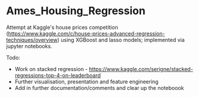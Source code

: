 # Ames_Housing_Regression

Attempt at Kaggle's house prices competition (https://www.kaggle.com/c/house-prices-advanced-regression-techniques/overview) using XGBoost and lasso models; implemented via jupyter notebooks.

Todo:
- Work on stacked regression - https://www.kaggle.com/serigne/stacked-regressions-top-4-on-leaderboard
- Further visualisation, presentation and feature engineering
- Add in further documentation/comments and clear up the noteboook